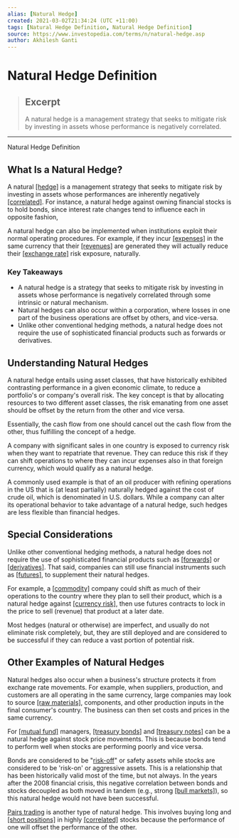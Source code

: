 ```yaml
---
alias: [Natural Hedge]
created: 2021-03-02T21:34:24 (UTC +11:00)
tags: [Natural Hedge Definition, Natural Hedge Definition]
source: https://www.investopedia.com/terms/n/natural-hedge.asp
author: Akhilesh Ganti
---
```


# Natural Hedge Definition

> ## Excerpt
> A natural hedge is a management strategy that seeks to mitigate risk by investing in assets whose performance is negatively correlated.

---

Natural Hedge Definition
## What Is a Natural Hedge?

A natural [[hedge]](https://www.investopedia.com/terms/h/hedge.asp) is a management strategy that seeks to mitigate risk by investing in assets whose performances are inherently negatively [[correlated]](https://www.investopedia.com/terms/c/correlation.asp). For instance, a natural hedge against owning financial stocks is to hold bonds, since interest rate changes tend to influence each in opposite fashion,

A natural hedge can also be implemented when institutions exploit their normal operating procedures. For example, if they incur [[expenses]](https://www.investopedia.com/terms/e/expense.asp) in the same currency that their [[revenues]](https://www.investopedia.com/terms/r/revenue.asp) are generated they will actually reduce their [[exchange rate]](https://www.investopedia.com/terms/e/exchangerate.asp) risk exposure, naturally.

### Key Takeaways

-   A natural hedge is a strategy that seeks to mitigate risk by investing in assets whose performance is negatively correlated through some intrinsic or natural mechanism.
-   Natural hedges can also occur within a corporation, where losses in one part of the business operations are offset by others, and vice-versa.
-   Unlike other conventional hedging methods, a natural hedge does not require the use of sophisticated financial products such as forwards or derivatives.

## Understanding Natural Hedges

A natural hedge entails using asset classes, that have historically exhibited contrasting performance in a given economic climate, to reduce a portfolio's or company's overall risk. The key concept is that by allocating resources to two different asset classes, the risk emanating from one asset should be offset by the return from the other and vice versa.

Essentially, the cash flow from one should cancel out the cash flow from the other, thus fulfilling the concept of a hedge.

A company with significant sales in one country is exposed to currency risk when they want to repatriate that revenue. They can reduce this risk if they can shift operations to where they can incur expenses also in that foreign currency, which would qualify as a natural hedge.

A commonly used example is that of an oil producer with refining operations in the US that is (at least partially) naturally hedged against the cost of crude oil, which is denominated in U.S. dollars. While a company can alter its operational behavior to take advantage of a natural hedge, such hedges are less flexible than financial hedges.

## Special Considerations

Unlike other conventional hedging methods, a natural hedge does not require the use of sophisticated financial products such as [[forwards]](https://www.investopedia.com/terms/f/forwardcontract.asp) or [[derivatives]](https://www.investopedia.com/terms/d/derivative.asp). That said, companies can still use financial instruments such as [[futures]](https://www.investopedia.com/terms/f/futures.asp), to supplement their natural hedges.

For example, a [[commodity]](https://www.investopedia.com/terms/c/commodity.asp) company could shift as much of their operations to the country where they plan to sell their product, which is a natural hedge against [[currency risk]](https://www.investopedia.com/terms/c/currencyrisk.asp), then use futures contracts to lock in the price to sell (revenue) that product at a later date.

Most hedges (natural or otherwise) are imperfect, and usually do not eliminate risk completely, but, they are still deployed and are considered to be successful if they can reduce a vast portion of potential risk.

## Other Examples of Natural Hedges

Natural hedges also occur when a business's structure protects it from exchange rate movements. For example, when suppliers, production, and customers are all operating in the same currency, large companies may look to source [[raw materials]](https://www.investopedia.com/terms/r/rawmaterials.asp), components, and other production inputs in the final consumer's country. The business can then set costs and prices in the same currency.

For [[mutual fund]](https://www.investopedia.com/terms/m/mutualfund.asp) managers, [[treasury bonds]](https://www.investopedia.com/terms/t/treasurybond.asp) and [[treasury notes]](https://www.investopedia.com/terms/t/treasurynote.asp) can be a natural hedge against stock price movements. This is because bonds tend to perform well when stocks are performing poorly and vice versa.

Bonds are considered to be "[risk-off](https://www.investopedia.com/terms/r/risk-on-risk-off.asp)" or safety assets while stocks are considered to be 'risk-on' or aggressive assets. This is a relationship that has been historically valid most of the time, but not always. In the years after the 2008 financial crisis, this negative correlation between bonds and stocks decoupled as both moved in tandem (e.g., strong [[bull markets]](https://www.investopedia.com/terms/b/bullmarket.asp)), so this natural hedge would not have been successful.

[Pairs trading](https://www.investopedia.com/terms/p/pairstrade.asp) is another type of natural hedge. This involves buying long and [[short positions]](https://www.investopedia.com/terms/s/short.asp) in highly [[correlated]](https://www.investopedia.com/terms/c/correlation.asp) stocks because the performance of one will offset the performance of the other.
